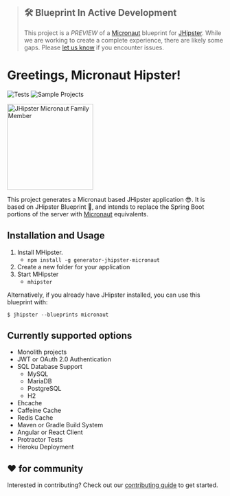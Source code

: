 > ## 🛠 Blueprint In Active Development
> This project is a *PREVIEW* of a [Micronaut](https://micronaut.io) blueprint for [JHipster](https://jhipster.tech).
> While we are working to create a complete experience, there are likely some gaps.
> Please [let us know](https://github.com/jhipster/generator-jhipster-micronaut/issues) if you encounter issues.
>

# Greetings, Micronaut Hipster!

![Tests](https://github.com/jhipster/generator-jhipster-micronaut/workflows/Generator%20Lint%20/%20Tests/badge.svg)
![Sample Projects](https://github.com/jhipster/generator-jhipster-micronaut/workflows/Verify%20Sample%20Projects/badge.svg)

<img src="https://raw.githubusercontent.com/jhipster/jhipster-artwork/master/family/jhipster_family_member_4.png" alt="JHipster Micronaut Family Member" 
width=200
style="max-width:50%;">

This project generates a Micronaut based JHipster application 😎.
It is based on JHipster Blueprint 🔵, and intends to replace the Spring Boot portions of the server with [Micronaut](https://micronaut.io) equivalents.

## Installation and Usage

1. Install MHipster.
    + `npm install -g generator-jhipster-micronaut`
2. Create a new folder for your application
3. Start MHipster
    + `mhipster`

Alternatively, if you already have JHipster installed, you can use this blueprint with:
```
$ jhipster --blueprints micronaut
```

## Currently supported options
* Monolith projects
* JWT or OAuth 2.0 Authentication
* SQL Database Support
  * MySQL
  * MariaDB
  * PostgreSQL
  * H2
* Ehcache
* Caffeine Cache
* Redis Cache
* Maven or Gradle Build System
* Angular or React Client
* Protractor Tests
* Heroku Deployment

## ❤️ for community

Interested in contributing?
Check out our [contributing guide](https://github.com/jhipster/generator-jhipster-micronaut/blob/master/CONTRIBUTING.md) to get started.
